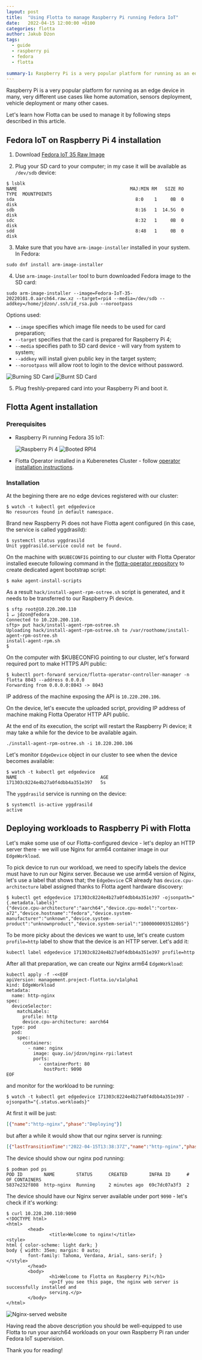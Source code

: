 ```yaml
---
layout: post
title:  "Using Flotta to manage Raspberry Pi running Fedora IoT"
date:   2022-04-15 12:00:00 +0100
categories: flotta
author: Jakub Dżon
tags:
  - guide
  - raspberry pi
  - fedora
  - flotta
  
summary-1: Raspberry Pi is a very popular platform for running as an edge device. Let's learn how Flotta can be used to manage it.
---
```


Raspberry Pi is a very popular platform for running as an edge device in many, very different use cases like home automation, 
sensors deployment, vehicle deployment or many other cases. 

Let's learn how Flotta can be used to manage it by following steps described in this article.

## Fedora IoT on Raspberry Pi 4 installation

1) Download [Fedora IoT 35 Raw Image](https://download.fedoraproject.org/pub/alt/iot/35/IoT/aarch64/images/Fedora-IoT-35-20220101.0.aarch64.raw.xz)

2) Plug your SD card to your computer;  in my case it will be available as `/dev/sdb` device:
 ```shell
 $ lsblk
 NAME                                          MAJ:MIN RM   SIZE RO TYPE  MOUNTPOINTS
 sda                                             8:0    1     0B  0 disk  
 sdb                                             8:16   1  14.5G  0 disk  
 sdc                                             8:32   1     0B  0 disk  
 sdd                                             8:48   1     0B  0 disk  
 ```

3) Make sure that you have `arm-image-installer` installed in your system. 
In Fedora:
```shell
sudo dnf install arm-image-installer
```

4) Use `arm-image-installer` tool to burn downloaded Fedora image to the SD card:
```shell
sudo arm-image-installer --image=Fedora-IoT-35-20220101.0.aarch64.raw.xz --target=rpi4 --media=/dev/sdb --addkey=/home/jdzon/.ssh/id_rsa.pub --norootpass
```

Options used:
  - `--image` specifies which image file needs to be used for card preparation;
  - `--target` specifies that the card is prepared for Raspberry Pi 4;
  - `--media` specifies path to SD card device - will vary from system to system;
  - `--addkey` will install given public key in the target system;
  - `--norootpass` will allow root to login to the device without password.

![Burning SD Card](/assets/images/rpi4_burn.png)
![Burnt SD Card](/assets/images/rpi4_card-ready.png)

5) Plug freshly-prepared card into your Raspberry Pi and boot it.


## Flotta Agent installation

### Prerequisites

- Raspberry Pi running Fedora 35 IoT:

  ![Raspberry Pi 4](/assets/images/rpi4.jpg)
  ![Booted RPI4](/assets/images/rpi4_up.jpg)

- Flotta Operator installed in a Kuberenetes Cluster - follow [operator installation instructions](https://github.com/project-flotta/flotta-operator/blob/main/docs/user-guide/running.md#operator).

### Installation

At the begining there are no edge devices registered with our cluster:
```shell
$ watch -t kubectl get edgedevice
No resources found in default namespace.
```

Brand new Raspberry Pi does not have Flotta agent configured (in this case, the service is called yggdrasild):
```shell
$ systemctl status yggdrasild
Unit yggdrasild.service could not be found.
```

On the machine with `$KUBECONFIG` pointing to our cluster with Flotta Operator installed execute following command in the 
[flotta-operator repository](https://github.com/project-flotta/flotta-operator) to create dedicated agent bootstrap script:
```shell
$ make agent-install-scripts
```
As a result `hack/install-agent-rpm-ostree.sh` script is generated, and it needs to be transferred to our Raspberry Pi device.
```shell
$ sftp root@10.220.200.110                                                                                                                                                1 ↵ jdzon@fedora
Connected to 10.220.200.110.
sftp> put hack/install-agent-rpm-ostree.sh
Uploading hack/install-agent-rpm-ostree.sh to /var/roothome/install-agent-rpm-ostree.sh
install-agent-rpm.sh
$                           
```

On the computer with $KUBECONFIG pointing to our cluster, let's forward required port to make HTTPS API public:
```shell
$ kubectl port-forward service/flotta-operator-controller-manager -n flotta 8043 --address 0.0.0.0
Forwarding from 0.0.0.0:8043 -> 8043
```

IP address of the machine exposing the API is `10.220.200.106`.

On the device, let's execute the uploaded script, providing IP address of machine making Flotta Operator HTTP API public.

At the end of its execution, the script will restart the Raspberry Pi device; it may take a while for the device to
be available again.
```shell
./install-agent-rpm-ostree.sh -i 10.220.200.106
```


Let's monitor `EdgeDevice` object in our cluster to see when the device becomes available:
```shell
$ watch -t kubectl get edgedevice
NAME                               AGE
171303c8224e4b27a0f4dbb4a351e397   5s
```

The `yggdrasild` service is running on the device:
```shell
$ systemctl is-active yggdrasild
active
```

## Deploying workloads to Raspberry Pi with Flotta

Let's make some use of our Flotta-configured device - let's deploy an HTTP server there - we will use Nginx for arm64 
container image in our `EdgeWorkload`. 

To pick device to run our workload, we need to specify labels the device must have to run our Nginx server. Because we 
use arm64 version of Nginx, let's use a label that shows that; the `EdgeDevice` CR already has `device.cpu-architecture` 
label assigned thanks to Flotta agent hardware discovery:

```shell
$ kubectl get edgedevice 171303c8224e4b27a0f4dbb4a351e397 -ojsonpath="{.metadata.labels}"
{"device.cpu-architecture":"aarch64","device.cpu-model":"cortex-a72","device.hostname":"fedora","device.system-manufacturer":"unknown","device.system-product":"unknownproduct","device.system-serial":"10000000935120b5"}
```

To be more picky about the devices we want to use, let's create custom `profile=http` label to show that the device is an HTTP server. Let's add it:
```shell
kubectl label edgedevice 171303c8224e4b27a0f4dbb4a351e397 profile=http
```

After all that preparation, we can create our Nginx arm64 `EdgeWorkload`: 
```shell
kubectl apply -f -<<EOF
apiVersion: management.project-flotta.io/v1alpha1
kind: EdgeWorkload
metadata:
  name: http-nginx
spec:
  deviceSelector:
    matchLabels:
      profile: http
      device.cpu-architecture: aarch64
  type: pod
  pod:
    spec:
      containers:
        - name: nginx
          image: quay.io/jdzon/nginx-rpi:latest
          ports:
            - containerPort: 80
              hostPort: 9090
EOF
```

and monitor for the workload to be running:
```shell
$ watch -t kubectl get edgedevice 171303c8224e4b27a0f4dbb4a351e397 -ojsonpath="{.status.workloads}"
```

At first it will be just:
```json
[{"name":"http-nginx","phase":"Deploying"}]
```

but after a while it would show that our nginx server is running:
```json
[{"lastTransitionTime":"2022-04-15T13:38:37Z","name":"http-nginx","phase":"Running"}]
```

The device should show our nginx pod running:
```shell
$ podman pod ps
POD ID        NAME        STATUS      CREATED        INFRA ID      # OF CONTAINERS
5837e232f808  http-nginx  Running     2 minutes ago  69c7dc07a3f3  2

```

The device should have our Nginx server available under port `9090` - let's check if it's working:
```shell
$ curl 10.220.200.110:9090
<!DOCTYPE html>
<html>
        <head>
                <title>Welcome to nginx!</title>
<style>
html { color-scheme: light dark; }
body { width: 35em; margin: 0 auto;
        font-family: Tahoma, Verdana, Arial, sans-serif; }
</style>
        </head>
        <body>
                <h1>Welcome to Flotta on Raspberry Pi!</h1>
                <p>If you see this page, the nginx web server is successfully installed and
                serving.</p>
        </body>
</html>

```

![Nginx-served website](/assets/images/rpi4-nginx.png)


Having read the above description you should be well-equipped to use Flotta to run your aarch64 workloads on your own 
Raspberry Pi ran under Fedora IoT supervision.

Thank you for reading!
